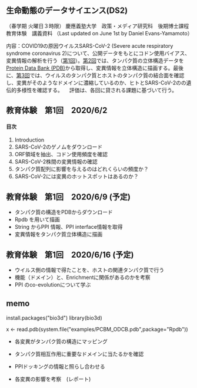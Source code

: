 ## 生命動態のデータサイエンス(DS2)
（春学期 火曜日３時限）
慶應義塾大学　政策・メディア研究科　後期博士課程　教育体験　講義資料
（Last updated on June 1st by Daniel Evans-Yamamoto）



内容：COVID19の原因ウイルスSARS-CoV-2 (Severe acute respiratory syndrome coronavirus 2)について、公開データをもとにコドン使用バイアス、変異情報の解析を行う（[第1回](https://github.com/DanYamamotoEvans/DanYamamotoEvans.github.io/blob/master/blog/code/ds4gd.md#教育体験第1回202062)）。[第2回](https://github.com/DanYamamotoEvans/DanYamamotoEvans.github.io/blob/master/blog/code/ds4gd.md#教育体験第2回202069)では、タンパク質の立体構造データを[Protein Data Bank (PDB)](https://www.rcsb.org)から取得し、変異情報を立体構造に描画する。最後に、[第3回](https://github.com/DanYamamotoEvans/DanYamamotoEvans.github.io/blob/master/blog/code/ds4gd.md#教育体験第3回2020616)では、ウイルスのタンパク質とホストのタンパク質の結合面を確認し、変異がそのようなドメインに濃縮しているのか、ヒトとSARS-CoV-2のの遺伝的多様性を確認する。
　評価は、各回に貸される課題に基づいて行う。


## 教育体験　第1回　2020/6/2
#### 目次
1. Introduction
2. SARS-CoV-2のゲノムをダウンロード
3. ORF領域を抽出、コドン使用頻度を確認
4. SARS-CoV-2株間の変異情報の確認
5. タンパク質配列に影響を与えるのはどれくらいの頻度か？
6. SARS-CoV-2には変異のホットスポットはあるのか？




## 教育体験　第1回　2020/6/9 (予定)
- タンパク質の構造をPDBからダウンロード
- Rpdb を用いて描画
- String からPPI 情報、PPI interface情報を取得
- 変異情報をタンパク質立体構造に描画

##  教育体験　第1回　2020/6/16 (予定)
- ウイルス側の情報で得たことを、ホストの関連タンパク質で行う
- 機能（ドメイン）と、Enrichmentに関係があるのかを考察
- PPI のco-evolutionについて学ぶ


## memo 
install.packages("bio3d")
library(bio3d)



x <- read.pdb(system.file("examples/PCBM_ODCB.pdb",package="Rpdb"))

- 各変異がタンパク質の構造にマッピング

- タンパク質相互作用に重要なドメインに当たるかを確認
- PPIドッキングの情報と照らし合わせる
- 各変異の影響を考察　(レポート)
